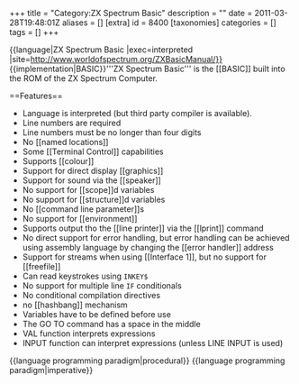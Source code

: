 +++
title = "Category:ZX Spectrum Basic"
description = ""
date = 2011-03-28T19:48:01Z
aliases = []
[extra]
id = 8400
[taxonomies]
categories = []
tags = []
+++

{{language|ZX Spectrum Basic
|exec=interpreted
|site=http://www.worldofspectrum.org/ZXBasicManual/}}
{{implementation|BASIC}}'''ZX Spectrum Basic''' is the [[BASIC]] built into the ROM of the ZX Spectrum Computer.

==Features==

* Language is interpreted (but third party compiler is available).
* Line numbers are required
* Line numbers must be no longer than four digits
* No [[named locations]]
* Some [[Terminal Control]] capabilities
* Supports [[colour]]
* Support for direct display [[graphics]]
* Support for sound via the [[speaker]]
* No support for [[scope]]d variables
* No support for [[structure]]d variables
* No [[command line parameter]]s
* No support for [[environment]]
* Supports output tho the [[line printer]] via the [[lprint]] command
* No direct support for error handling, but error handling can be achieved using assembly language by changing the [[error handler]] address
* Support for streams when using [[Interface 1]], but no support for [[freefile]]
* Can read keystrokes using <code>INKEY$</code>
* No support for multiple line <code>IF</code> conditionals
* No conditional compilation directives
* no [[hashbang]] mechanism
* Variables have to be defined before use
* The GO TO command has a space in the middle
* VAL function interprets expressions
* INPUT function can interpret expressions (unless LINE INPUT is used)

{{language programming paradigm|procedural}}
{{language programming paradigm|imperative}}

